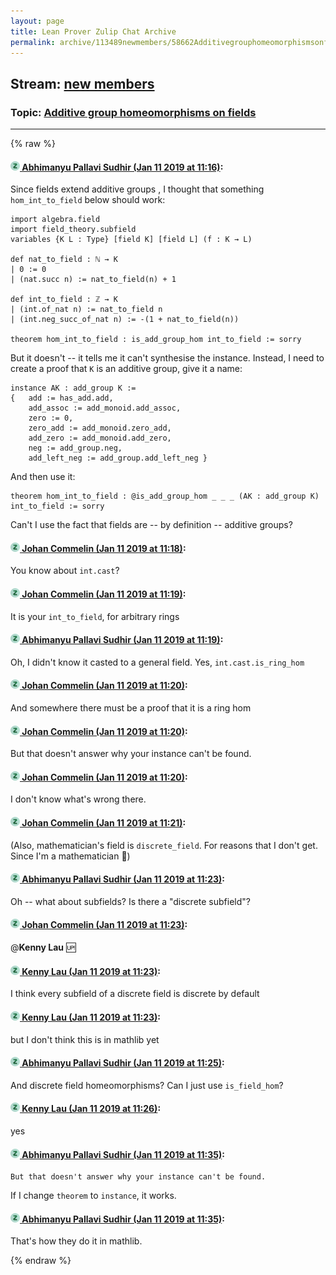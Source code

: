 ```yaml
---
layout: page
title: Lean Prover Zulip Chat Archive 
permalink: archive/113489newmembers/58662Additivegrouphomeomorphismsonfields.html
---
```


## Stream: [new members](index.html)
### Topic: [Additive group homeomorphisms on fields](58662Additivegrouphomeomorphismsonfields.html)

---


{% raw %}
#### [![Click to go to Zulip](../../assets/img/zulip2.png) Abhimanyu Pallavi Sudhir (Jan 11 2019 at 11:16)](https://leanprover.zulipchat.com/#narrow/stream/113489-new%20members/topic/Additive%20group%20homeomorphisms%20on%20fields/near/154907204):
Since fields extend additive groups , I thought that something `hom_int_to_field` below should work:

```lean
import algebra.field 
import field_theory.subfield
variables {K L : Type} [field K] [field L] (f : K → L) 

def nat_to_field : ℕ → K
| 0 := 0
| (nat.succ n) := nat_to_field(n) + 1

def int_to_field : ℤ → K
| (int.of_nat n) := nat_to_field n
| (int.neg_succ_of_nat n) := -(1 + nat_to_field(n))

theorem hom_int_to_field : is_add_group_hom int_to_field := sorry
```
But it doesn't -- it tells me it can't synthesise the instance. Instead, I need to create a proof that `K` is an additive group, give it a name:

```lean
instance AK : add_group K :=
{   add := has_add.add,
    add_assoc := add_monoid.add_assoc,
    zero := 0,
    zero_add := add_monoid.zero_add,
    add_zero := add_monoid.add_zero,
    neg := add_group.neg,
    add_left_neg := add_group.add_left_neg }
```
And then use it:

```lean
theorem hom_int_to_field : @is_add_group_hom _ _ _ (AK : add_group K) int_to_field := sorry
```

Can't I use the fact that fields are -- by definition -- additive groups?

#### [![Click to go to Zulip](../../assets/img/zulip2.png) Johan Commelin (Jan 11 2019 at 11:18)](https://leanprover.zulipchat.com/#narrow/stream/113489-new%20members/topic/Additive%20group%20homeomorphisms%20on%20fields/near/154907306):
You know about `int.cast`?

#### [![Click to go to Zulip](../../assets/img/zulip2.png) Johan Commelin (Jan 11 2019 at 11:19)](https://leanprover.zulipchat.com/#narrow/stream/113489-new%20members/topic/Additive%20group%20homeomorphisms%20on%20fields/near/154907333):
It is your `int_to_field`, for arbitrary rings

#### [![Click to go to Zulip](../../assets/img/zulip2.png) Abhimanyu Pallavi Sudhir (Jan 11 2019 at 11:19)](https://leanprover.zulipchat.com/#narrow/stream/113489-new%20members/topic/Additive%20group%20homeomorphisms%20on%20fields/near/154907334):
Oh, I didn't know it casted to a general field. Yes, `int.cast.is_ring_hom`

#### [![Click to go to Zulip](../../assets/img/zulip2.png) Johan Commelin (Jan 11 2019 at 11:20)](https://leanprover.zulipchat.com/#narrow/stream/113489-new%20members/topic/Additive%20group%20homeomorphisms%20on%20fields/near/154907414):
And somewhere there must be a proof that it is a ring hom

#### [![Click to go to Zulip](../../assets/img/zulip2.png) Johan Commelin (Jan 11 2019 at 11:20)](https://leanprover.zulipchat.com/#narrow/stream/113489-new%20members/topic/Additive%20group%20homeomorphisms%20on%20fields/near/154907423):
But that doesn't answer why your instance can't be found.

#### [![Click to go to Zulip](../../assets/img/zulip2.png) Johan Commelin (Jan 11 2019 at 11:20)](https://leanprover.zulipchat.com/#narrow/stream/113489-new%20members/topic/Additive%20group%20homeomorphisms%20on%20fields/near/154907425):
I don't know what's wrong there.

#### [![Click to go to Zulip](../../assets/img/zulip2.png) Johan Commelin (Jan 11 2019 at 11:21)](https://leanprover.zulipchat.com/#narrow/stream/113489-new%20members/topic/Additive%20group%20homeomorphisms%20on%20fields/near/154907451):
(Also, mathematician's field is `discrete_field`. For reasons that I don't get. Since I'm a mathematician :see_no_evil:)

#### [![Click to go to Zulip](../../assets/img/zulip2.png) Abhimanyu Pallavi Sudhir (Jan 11 2019 at 11:23)](https://leanprover.zulipchat.com/#narrow/stream/113489-new%20members/topic/Additive%20group%20homeomorphisms%20on%20fields/near/154907550):
Oh -- what about subfields? Is there a "discrete subfield"?

#### [![Click to go to Zulip](../../assets/img/zulip2.png) Johan Commelin (Jan 11 2019 at 11:23)](https://leanprover.zulipchat.com/#narrow/stream/113489-new%20members/topic/Additive%20group%20homeomorphisms%20on%20fields/near/154907558):
@**Kenny Lau** :up:

#### [![Click to go to Zulip](../../assets/img/zulip2.png) Kenny Lau (Jan 11 2019 at 11:23)](https://leanprover.zulipchat.com/#narrow/stream/113489-new%20members/topic/Additive%20group%20homeomorphisms%20on%20fields/near/154907566):
I think every subfield of a discrete field is discrete by default

#### [![Click to go to Zulip](../../assets/img/zulip2.png) Kenny Lau (Jan 11 2019 at 11:23)](https://leanprover.zulipchat.com/#narrow/stream/113489-new%20members/topic/Additive%20group%20homeomorphisms%20on%20fields/near/154907568):
but I don't think this is in mathlib yet

#### [![Click to go to Zulip](../../assets/img/zulip2.png) Abhimanyu Pallavi Sudhir (Jan 11 2019 at 11:25)](https://leanprover.zulipchat.com/#narrow/stream/113489-new%20members/topic/Additive%20group%20homeomorphisms%20on%20fields/near/154907673):
And discrete field homeomorphisms? Can I just use `is_field_hom`?

#### [![Click to go to Zulip](../../assets/img/zulip2.png) Kenny Lau (Jan 11 2019 at 11:26)](https://leanprover.zulipchat.com/#narrow/stream/113489-new%20members/topic/Additive%20group%20homeomorphisms%20on%20fields/near/154907740):
yes

#### [![Click to go to Zulip](../../assets/img/zulip2.png) Abhimanyu Pallavi Sudhir (Jan 11 2019 at 11:35)](https://leanprover.zulipchat.com/#narrow/stream/113489-new%20members/topic/Additive%20group%20homeomorphisms%20on%20fields/near/154908228):
```quote
But that doesn't answer why your instance can't be found.
```
If I change `theorem` to `instance`, it works.

#### [![Click to go to Zulip](../../assets/img/zulip2.png) Abhimanyu Pallavi Sudhir (Jan 11 2019 at 11:35)](https://leanprover.zulipchat.com/#narrow/stream/113489-new%20members/topic/Additive%20group%20homeomorphisms%20on%20fields/near/154908234):
That's how they do it in mathlib.


{% endraw %}
